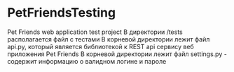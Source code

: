 # PetFriendsTesting
Pet Friends web application test project
В директории /tests располагается файл с тестами
В корневой директории лежит файл api.py, который является библиотекой к REST api сервису веб приложения Pet Friends
В корневой директории лежит файл settings.py - содержит информацию о валидном логине и пароле
